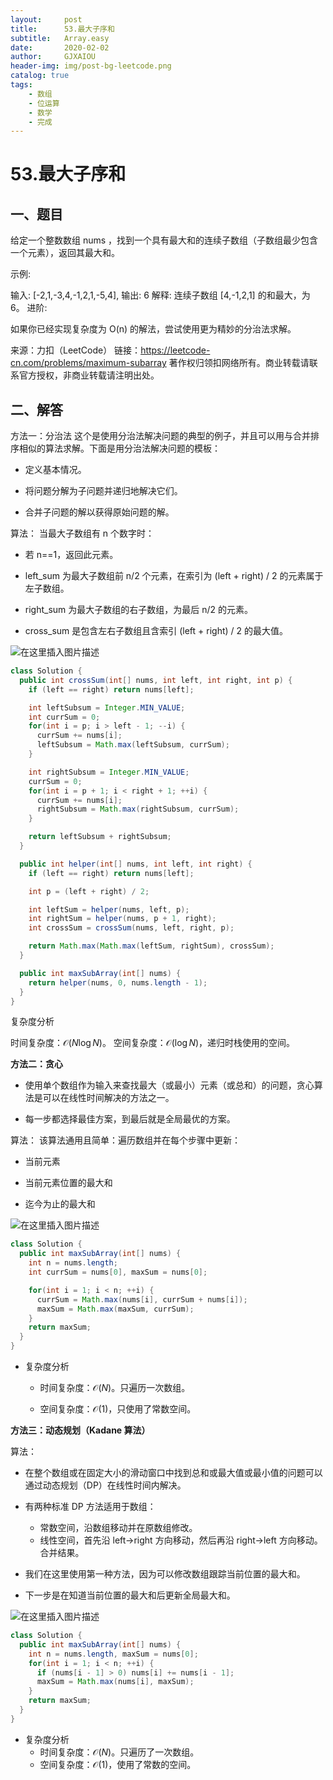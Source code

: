 ```yaml
---
layout:     post
title:      53.最大子序和
subtitle:   Array.easy
date:       2020-02-02
author:     GJXAIOU
header-img: img/post-bg-leetcode.png
catalog: true
tags:
    - 数组
	- 位运算
	- 数学
	- 完成
---
```



# 53.最大子序和


## 一、题目

给定一个整数数组 nums ，找到一个具有最大和的连续子数组（子数组最少包含一个元素），返回其最大和。

示例:

输入: [-2,1,-3,4,-1,2,1,-5,4],
输出: 6
解释: 连续子数组 [4,-1,2,1] 的和最大，为 6。
进阶:

如果你已经实现复杂度为 O(n) 的解法，尝试使用更为精妙的分治法求解。

来源：力扣（LeetCode）
链接：https://leetcode-cn.com/problems/maximum-subarray
著作权归领扣网络所有。商业转载请联系官方授权，非商业转载请注明出处。


## 二、解答

方法一：分治法
这个是使用分治法解决问题的典型的例子，并且可以用与合并排序相似的算法求解。下面是用分治法解决问题的模板：

- 定义基本情况。

- 将问题分解为子问题并递归地解决它们。

- 合并子问题的解以获得原始问题的解。

    

算法：
当最大子数组有 n 个数字时：

- 若 n==1，返回此元素。

- left_sum 为最大子数组前 n/2 个元素，在索引为 (left + right) / 2 的元素属于左子数组。
- right_sum 为最大子数组的右子数组，为最后 n/2 的元素。	
- cross_sum 是包含左右子数组且含索引 (left + right) / 2 的最大值。



![在这里插入图片描述](https://pic.leetcode-cn.com/3aa2128a7ddcf1123454a6e5364792490c5edff62674f3cfd9c81cb7b5e8e522-file_1576478143567)



```java
class Solution {
  public int crossSum(int[] nums, int left, int right, int p) {
    if (left == right) return nums[left];

    int leftSubsum = Integer.MIN_VALUE;
    int currSum = 0;
    for(int i = p; i > left - 1; --i) {
      currSum += nums[i];
      leftSubsum = Math.max(leftSubsum, currSum);
    }

    int rightSubsum = Integer.MIN_VALUE;
    currSum = 0;
    for(int i = p + 1; i < right + 1; ++i) {
      currSum += nums[i];
      rightSubsum = Math.max(rightSubsum, currSum);
    }

    return leftSubsum + rightSubsum;
  }

  public int helper(int[] nums, int left, int right) {
    if (left == right) return nums[left];

    int p = (left + right) / 2;

    int leftSum = helper(nums, left, p);
    int rightSum = helper(nums, p + 1, right);
    int crossSum = crossSum(nums, left, right, p);

    return Math.max(Math.max(leftSum, rightSum), crossSum);
  }

  public int maxSubArray(int[] nums) {
    return helper(nums, 0, nums.length - 1);
  }
}
```





复杂度分析

时间复杂度：$\mathcal{O}(N \log N)$。
空间复杂度：$\mathcal{O}(\log N)$，递归时栈使用的空间。



**方法二：贪心**

- 使用单个数组作为输入来查找最大（或最小）元素（或总和）的问题，贪心算法是可以在线性时间解决的方法之一。

- 每一步都选择最佳方案，到最后就是全局最优的方案。



算法：
该算法通用且简单：遍历数组并在每个步骤中更新：

- 当前元素

- 当前元素位置的最大和

- 迄今为止的最大和



![在这里插入图片描述](https://pic.leetcode-cn.com/19a5e92ccddfcb29d709541d879a4035cd78f263adf19a74343b9ea464fb8d45-file_1576478143577)

```java
class Solution {
  public int maxSubArray(int[] nums) {
    int n = nums.length;
    int currSum = nums[0], maxSum = nums[0];

    for(int i = 1; i < n; ++i) {
      currSum = Math.max(nums[i], currSum + nums[i]);
      maxSum = Math.max(maxSum, currSum);
    }
    return maxSum;
  }
}

```



- 复杂度分析
    - 时间复杂度：$\mathcal{O}(N)$。只遍历一次数组。

    - 空间复杂度：$\mathcal{O}(1)$，只使用了常数空间。

        

**方法三：动态规划（Kadane 算法）**

算法：

- 在整个数组或在固定大小的滑动窗口中找到总和或最大值或最小值的问题可以通过动态规划（DP）在线性时间内解决。

- 有两种标准 DP 方法适用于数组：
    - 常数空间，沿数组移动并在原数组修改。
    - 线性空间，首先沿 left->right 方向移动，然后再沿 right->left 方向移动。 合并结果。

- 我们在这里使用第一种方法，因为可以修改数组跟踪当前位置的最大和。

- 下一步是在知道当前位置的最大和后更新全局最大和。



![在这里插入图片描述](https://pic.leetcode-cn.com/e6ca21377d5533204c3149e0b5cdcc146ada4efe1ed2294b3e0615cdb4754853-file_1576478143560)

```java
class Solution {
  public int maxSubArray(int[] nums) {
    int n = nums.length, maxSum = nums[0];
    for(int i = 1; i < n; ++i) {
      if (nums[i - 1] > 0) nums[i] += nums[i - 1];
      maxSum = Math.max(nums[i], maxSum);
    }
    return maxSum;
  }
}
```

- 复杂度分析
    - 时间复杂度：$\mathcal{O}(N)$。只遍历了一次数组。
    - 空间复杂度：$\mathcal{O}(1)$，使用了常数的空间。